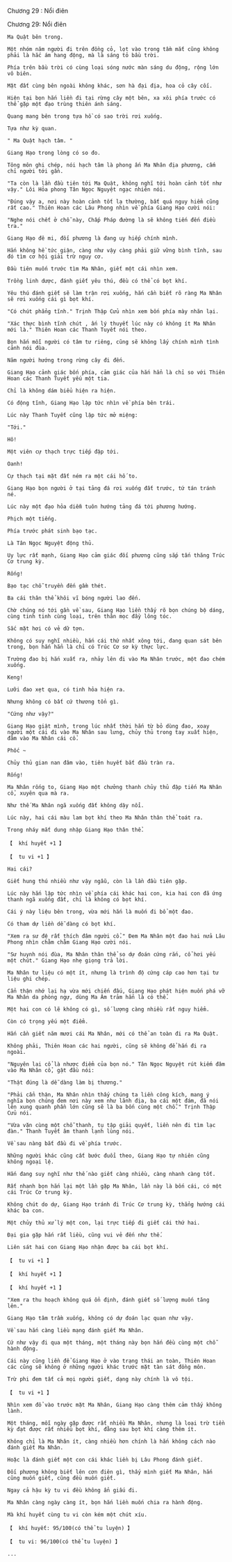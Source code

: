 




Chương 29 : Nổi điên


Chương 29: Nổi điên

	Ma Quật bên trong.

	Một nhóm năm người đi trên đồng cỏ, lọt vào trong tầm mắt cũng không phải là hắc ám hang động, mà là sáng tỏ bầu trời.

	Phía trên bầu trời có cùng loại sóng nước màn sáng du động, rộng lớn vô biên.

	Mặt đất cùng bên ngoài không khác, sơn hà đại địa, hoa cỏ cây cối.

	Hiện tại bọn hắn liền đi tại rừng cây một bên, xa xôi phía trước có thể gặp một đạo trùng thiên ánh sáng.

	Quang mang bên trong tựa hồ có sao trời rơi xuống.

	Tựa như kỳ quan.

	" Ma Quật hạch tâm. "

	Giang Hạo trong lòng có so đo.

	Tông môn ghi chép, nói hạch tâm là phong ấn Ma Nhân địa phương, cấm chỉ người tới gần.

	"Ta còn là lần đầu tiên tới Ma Quật, không nghĩ tới hoàn cảnh tốt như vậy." Lôi Hỏa phong Tân Ngọc Nguyệt ngạc nhiên nói.

	"Đúng vậy a, nơi này hoàn cảnh tốt lạ thường, bất quá nguy hiểm cũng rất cao." Thiên Hoan các Lâu Phong nhìn về phía Giang Hạo cười nói:

	"Nghe nói chết ở chỗ này, Chấp Pháp đường là sẽ không tiến đến điều tra."

	Giang Hạo đê mi, đối phương là đang uy hiếp chính mình.

	Hắn không hề tức giận, càng như vậy càng phải giữ vững bình tĩnh, sau đó tìm cơ hội giải trừ nguy cơ.

	Đầu tiên muốn trước tìm Ma Nhân, giết một cái nhìn xem.

	Trồng linh dược, đánh giết yêu thú, đều có thể có bọt khí.

	Yêu thú đánh giết sẽ làm trận rơi xuống, hắn cần biết rõ ràng Ma Nhân sẽ rơi xuống cái gì bọt khí.

	"Có chút phẳng tĩnh." Trịnh Thập Cửu nhìn xem bốn phía mày nhăn lại.

	"Xác thực bình tĩnh chút , ấn lý thuyết lúc này có không ít Ma Nhân mới là." Thiên Hoan các Thanh Tuyết nói theo.

	Bọn hắn mỗi người có tâm tư riêng, cũng sẽ không lấy chính mình tình cảnh nói đùa.

	Năm người hướng trong rừng cây đi đến.

	Giang Hạo cảnh giác bốn phía, cảm giác của hắn hẳn là chỉ so với Thiên Hoan các Thanh Tuyết yếu một tia.

	Chỉ là không dám biểu hiện ra hiện.

	Có động tĩnh, Giang Hạo lập tức nhìn về phía bên trái.

	Lúc này Thanh Tuyết cũng lập tức mở miệng:

	"Tới."

	Hô!

	Một viên cự thạch trực tiếp đập tới.

	Oanh!

	Cự thạch tại mặt đất ném ra một cái hố to.

	Giang Hạo bọn người ở tại tảng đá rơi xuống đất trước, tứ tán tránh né.

	Lúc này một đạo hỏa diễm tuôn hướng tảng đá tới phương hướng.

	Phịch một tiếng.

	Phía trước phát sinh bạo tạc.

	Là Tân Ngọc Nguyệt động thủ.

	Uy lực rất mạnh, Giang Hạo cảm giác đối phương cũng sắp tấn thăng Trúc Cơ trung kỳ.

	Rống!

	Bạo tạc chỗ truyền đến gầm thét.

	Ba cái thân thể khôi vĩ bóng người lao đến.

	Chờ chúng nó tới gần về sau, Giang Hạo liền thấy rõ bọn chúng bộ dáng, cùng tinh tinh cùng loại, trên thân mọc đầy lông tóc.

	Sắc mặt hơi có vẻ dữ tợn.

	Không có suy nghĩ nhiều, hắn cái thứ nhất xông tới, đang quan sát bên trong, bọn hắn hẳn là chỉ có Trúc Cơ sơ kỳ thực lực.

	Trường đao bị hắn xuất ra, nhảy lên đi vào Ma Nhân trước, một đao chém xuống.

	Keng!

	Lưỡi đao xẹt qua, có tinh hỏa hiện ra.

	Nhưng không có bất cứ thương tổn gì.

	"Cứng như vậy?"

	Giang Hạo giật mình, trong lúc nhất thời hắn từ bỏ dùng đao, xoay người một cái đi vào Ma Nhân sau lưng, chủy thủ trong tay xuất hiện, đâm vào Ma Nhân cái cổ.

	Phốc ~

	Chủy thủ gian nan đâm vào, tiên huyết bắt đầu tràn ra.

	Rống!

	Ma Nhân rống to, Giang Hạo một chưởng thanh chủy thủ đập tiến Ma Nhân cổ, xuyên qua mà ra.

	Như thế Ma Nhân ngã xuống đất không dậy nổi.

	Lúc này, hai cái màu lam bọt khí theo Ma Nhân thân thể toát ra.

	Trong nháy mắt dung nhập Giang Hạo thân thể.

	【  khí huyết +1 】

	【  tu vi +1 】

	Hai cái?

	Giết hung thú nhiều như vậy ngẫu, còn là lần đầu tiên gặp.

	Lúc này hắn lập tức nhìn về phía cái khác hai con, kia hai con đã ứng thanh ngã xuống đất, chỉ là không có bọt khí.

	Cái ý này liệu bên trong, vừa mới hắn là muốn đi bổ một đao.

	Có tham dự liền dễ dàng có bọt khí.

	"Xem ra sư đệ rất thích đâm người cổ." Đem Ma Nhân một đao hai nửa Lâu Phong nhìn chằm chằm Giang Hạo cười nói.

	"Sư huynh nói đùa, Ma Nhân thân thể so dự đoán cứng rắn, cổ hơi yếu một chút." Giang Hạo nhẹ giọng trả lời.

	Ma Nhân tư liệu có một ít, nhưng là trình độ cứng cáp cao hơn tại tư liệu ghi chép.

	Cẩn thận nhớ lại hạ vừa mới chiến đấu, Giang Hạo phát hiện muốn phá vỡ Ma Nhân da phòng ngự, dùng Ma Âm trảm hẳn là có thể.

	Một hai con có lẽ không có gì, số lượng càng nhiều rất nguy hiểm.

	Còn có trọng yếu một điểm.

	Hắn cần giết năm mươi cái Ma Nhân, mới có thể an toàn đi ra Ma Quật.

	Không phải, Thiên Hoan các hai người, cũng sẽ không để hắn đi ra ngoài.

	"Nguyên lai cổ là nhược điểm của bọn nó." Tân Ngọc Nguyệt rút kiếm đâm vào Ma Nhân cổ, gật đầu nói:

	"Thật đúng là dễ dàng làm bị thương."

	"Phải cẩn thận, Ma Nhân nhìn thấy chúng ta liền công kích, mang ý nghĩa bọn chúng đem nơi này xem như lãnh địa, ba cái một đám, đã nói lên xung quanh phần lớn cũng sẽ là ba bốn cùng một chỗ." Trịnh Thập Cửu nói.

	"Vừa vặn cùng một chỗ thanh, tụ tập giải quyết, liền nên đi tìm lạc đàn." Thanh Tuyết âm thanh lạnh lùng nói.

	Về sau nàng bắt đầu đi về phía trước.

	Những người khác cũng cất bước đuổi theo, Giang Hạo tự nhiên cũng không ngoại lệ.

	Hắn đang suy nghĩ như thế nào giết càng nhiều, càng nhanh càng tốt.

	Rất nhanh bọn hắn lại một lần gặp Ma Nhân, lần này là bốn cái, có một cái Trúc Cơ trung kỳ.

	Không chút do dự, Giang Hạo tránh đi Trúc Cơ trung kỳ, thẳng hướng cái khác ba con.

	Một chủy thủ xử lý một con, lại trực tiếp đi giết cái thứ hai.

	Đại gia gặp hắn rất liều, cũng vui vẻ đến như thế.

	Liên sát hai con Giang Hạo nhận được ba cái bọt khí.

	【  tu vi +1 】

	【  khí huyết +1 】

	【  khí huyết +1 】

	"Xem ra thu hoạch không quá ổn định, đánh giết số lượng muốn tăng lên."

	Giang Hạo tâm trầm xuống, không có dự đoán lạc quan như vậy.

	Về sau hắn càng liều mạng đánh giết Ma Nhân.

	Cứ như vậy đi qua một tháng, một tháng này bọn hắn đều cùng một chỗ hành động.

	Cái này cũng liền để Giang Hạo ở vào trạng thái an toàn, Thiên Hoan các cũng sẽ không ở những người khác trước mặt tàn sát đồng môn.

	Trừ phi đem tất cả mọi người giết, dạng này chính là vô tội.

	【  tu vi +1 】

	Nhìn xem đổ vào trước mặt Ma Nhân, Giang Hạo càng thêm cảm thấy không lành.

	Một tháng, mỗi ngày gặp được rất nhiều Ma Nhân, nhưng là loại trừ tiền kỳ đạt được rất nhiều bọt khí, đằng sau bọt khí càng thêm ít.

	Không chỉ là Ma Nhân ít, càng nhiều hơn chính là hắn không cách nào đánh giết Ma Nhân.

	Hoặc là đánh giết một con cái khác liền bị Lâu Phong đánh giết.

	Đối phương không biết lên cơn điên gì, thấy mình giết Ma Nhân, hắn cũng muốn giết, cũng đều muốn giết.

	Ngay cả hậu kỳ tu vi đều không ẩn giấu đi.

	Ma Nhân càng ngày càng ít, bọn hắn liền muốn chia ra hành động.

	Mà khí huyết cùng tu vi còn kém một chút xíu.

	【  khí huyết: 95/100(có thể tu luyện) 】

	【  tu vi: 96/100(có thể tu luyện) 】

	...





